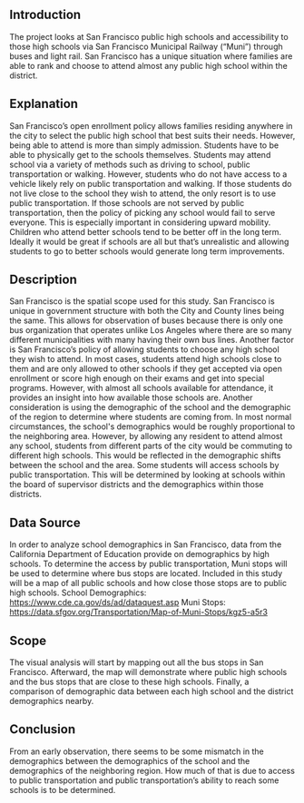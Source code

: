 ## Introduction
The project looks at San Francisco public high schools and accessibility to those high schools via San Francisco Municipal Railway (“Muni”) through buses and light rail. San Francisco has a unique situation where families are able to rank and choose to attend almost any public high school within the district. 
## Explanation
San Francisco’s open enrollment policy allows families residing anywhere in the city to select the public high school that best suits their needs. However, being able to attend is more than simply admission. Students have to be able to physically get to the schools themselves. Students may attend school via a variety of methods such as driving to school, public transportation or walking. However, students who do not have access to a vehicle likely rely on public transportation and walking. If those students do not live close to the school they wish to attend, the only resort is to use public transportation. If those schools are not served by public transportation, then the policy of picking any school would fail to serve everyone. This is especially important in considering upward mobility. Children who attend better schools tend to be better off in the long term. Ideally it would be great if schools are all but that’s unrealistic and allowing students to go to better schools would generate long term improvements. 
## Description
San Francisco is the spatial scope used for this study. San Francisco is unique in government structure with both the City and County lines being the same. This allows for observation of buses because there is only one bus organization that operates unlike Los Angeles where there are so many different municipalities with many having their own bus lines. Another factor is San Francisco’s policy of allowing students to choose any high school they wish to attend. In most cases, students attend high schools close to them and are only allowed to other schools if they get accepted via open enrollment or score high enough on their exams and get into special programs. However, with almost all schools available for attendance, it provides an insight into how available those schools are. 
Another consideration is using the demographic of the school and the demographic of the region to determine where students are coming from. In most normal circumstances, the school's demographics would be roughly proportional to the neighboring area. However, by allowing any resident to attend almost any school, students from different parts of the city would be commuting to different high schools. This would be reflected in the demographic shifts between the school and the area. Some students will access schools by public transportation. This will be determined by looking at schools within the board of supervisor districts and the demographics within those districts. 
## Data Source
In order to analyze school demographics in San Francisco, data from the California Department of Education provide on demographics by high schools. To determine the access by public transportation, Muni stops will be used to determine where bus stops are located. Included in this study will be a map of all public schools and how close those stops are to public high schools.
School Demographics: https://www.cde.ca.gov/ds/ad/dataquest.asp
Muni Stops: https://data.sfgov.org/Transportation/Map-of-Muni-Stops/kgz5-a5r3
## Scope
The visual analysis will start by mapping out all the bus stops in San Francisco. Afterward, the map will demonstrate where public high schools and the bus stops that are close to these high schools. Finally, a comparison of demographic data between each high school and the district demographics nearby. 
## Conclusion
From an early observation, there seems to be some mismatch in the demographics between the demographics of the school and the demographics of the neighboring region. How much of that is due to access to public transportation and public transportation’s ability to reach some schools is to be determined. 

